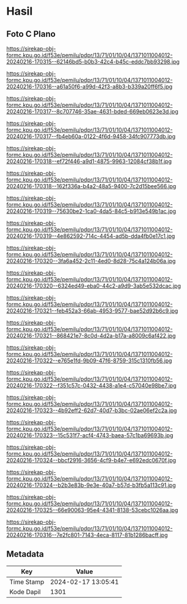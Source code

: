 # Hasil

## Foto C Plano

https://sirekap-obj-formc.kpu.go.id/f53e/pemilu/pdpr/13/71/01/10/04/1371011004012-20240216-170315--62146bd5-b0b3-42c4-b45c-eddc7bb93298.jpg

https://sirekap-obj-formc.kpu.go.id/f53e/pemilu/pdpr/13/71/01/10/04/1371011004012-20240216-170316--a61a50f6-a99d-42f3-a8b3-b339a20ff6f5.jpg

https://sirekap-obj-formc.kpu.go.id/f53e/pemilu/pdpr/13/71/01/10/04/1371011004012-20240216-170317--8c707746-35ae-4631-bded-669eb0623e3d.jpg

https://sirekap-obj-formc.kpu.go.id/f53e/pemilu/pdpr/13/71/01/10/04/1371011004012-20240216-170317--fb4eb60a-0122-4f6d-9458-34fc907773db.jpg

https://sirekap-obj-formc.kpu.go.id/f53e/pemilu/pdpr/13/71/01/10/04/1371011004012-20240216-170318--ef72f446-a9d1-4875-9963-12084cf38b1f.jpg

https://sirekap-obj-formc.kpu.go.id/f53e/pemilu/pdpr/13/71/01/10/04/1371011004012-20240216-170318--162f336a-b4a2-48a5-9400-7c2d15bee566.jpg

https://sirekap-obj-formc.kpu.go.id/f53e/pemilu/pdpr/13/71/01/10/04/1371011004012-20240216-170319--75630be2-1ca0-4da5-84c5-b913e549b1ac.jpg

https://sirekap-obj-formc.kpu.go.id/f53e/pemilu/pdpr/13/71/01/10/04/1371011004012-20240216-170319--4e862592-714c-4454-ad5b-dda4fb0e17c1.jpg

https://sirekap-obj-formc.kpu.go.id/f53e/pemilu/pdpr/13/71/01/10/04/1371011004012-20240216-170320--3fa6a452-2c11-4ed0-8d28-75c4a124b06a.jpg

https://sirekap-obj-formc.kpu.go.id/f53e/pemilu/pdpr/13/71/01/10/04/1371011004012-20240216-170320--6324ed49-eba0-44c2-a9d9-3ab5e532dcac.jpg

https://sirekap-obj-formc.kpu.go.id/f53e/pemilu/pdpr/13/71/01/10/04/1371011004012-20240216-170321--feb452a3-66ab-4953-9577-bae52d92b6c9.jpg

https://sirekap-obj-formc.kpu.go.id/f53e/pemilu/pdpr/13/71/01/10/04/1371011004012-20240216-170321--868421e7-8c0d-4d2a-b17a-a8009c6af422.jpg

https://sirekap-obj-formc.kpu.go.id/f53e/pemilu/pdpr/13/71/01/10/04/1371011004012-20240216-170322--e765e1fd-9b09-47f6-8759-315c1310fb56.jpg

https://sirekap-obj-formc.kpu.go.id/f53e/pemilu/pdpr/13/71/01/10/04/1371011004012-20240216-170322--f351c57c-0432-4438-a1e4-c57040e98be7.jpg

https://sirekap-obj-formc.kpu.go.id/f53e/pemilu/pdpr/13/71/01/10/04/1371011004012-20240216-170323--4b92eff2-62d7-40d7-b3bc-02ae06ef2c2a.jpg

https://sirekap-obj-formc.kpu.go.id/f53e/pemilu/pdpr/13/71/01/10/04/1371011004012-20240216-170323--15c531f7-acf4-4743-baea-57c1ba69693b.jpg

https://sirekap-obj-formc.kpu.go.id/f53e/pemilu/pdpr/13/71/01/10/04/1371011004012-20240216-170324--bbcf2916-3656-4cf9-b4e7-e692edc0670f.jpg

https://sirekap-obj-formc.kpu.go.id/f53e/pemilu/pdpr/13/71/01/10/04/1371011004012-20240216-170324--b2b3e83b-9e3e-40a7-b57d-b3fb5a113c91.jpg

https://sirekap-obj-formc.kpu.go.id/f53e/pemilu/pdpr/13/71/01/10/04/1371011004012-20240216-170325--66e90063-95e4-4341-8138-53cebc1026aa.jpg

https://sirekap-obj-formc.kpu.go.id/f53e/pemilu/pdpr/13/71/01/10/04/1371011004012-20240216-170316--7e2fc801-7143-4eca-8117-81b1286bacff.jpg


## Metadata

| Key        | Value               |
| ---------- | ------------------- |
| Time Stamp | 2024-02-17 13:05:41 |
| Kode Dapil | 1301                |



